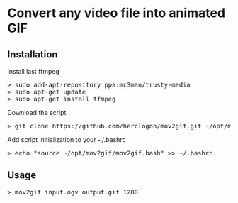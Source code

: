 # Convert any video file into animated GIF

## Installation 

Install last ffmpeg
<pre>
> sudo add-apt-repository ppa:mc3man/trusty-media
> sudo apt-get update
> sudo apt-get install ffmpeg
</pre>

Download the script
<pre>
> git clone https://github.com/herclogon/mov2gif.git ~/opt/mov2gif
</pre>

Add script initialization to your ~/.bashrc
<pre>
> echo "source ~/opt/mov2gif/mov2gif.bash" >> ~/.bashrc
</pre>

## Usage

<pre>
> mov2gif input.ogv output.gif 1280
</pre>
